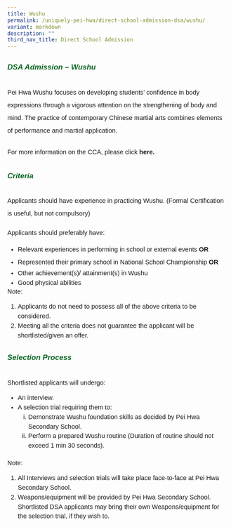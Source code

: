 ```yaml
---
title: Wushu
permalink: /uniquely-pei-hwa/direct-school-admission-dsa/wushu/
variant: markdown
description: ""
third_nav_title: Direct School Admission
---
```

<h6 style="color:#0B6623;font-family:sans-serif;font-weight:bold;margin-top:30px;"><strong style="font-family:sans-serif;font-size:17px;color:#0B6623;">DSA Admission – Wushu</strong></h6>

<p style="font-size:14.5px; line-height:2;margin-top:0px; font-family:sans-serif">Pei Hwa Wushu focuses on developing students’ confidence in body expressions through a vigorous attention on the strengthening of body and mind. The practice of contemporary Chinese martial arts combines elements of performance and martial application. </p>

<p style="font-size:14.5px; line-height:2;margin-top:20px; font-family:sans-serif">For more information on the CCA, please click <a style="font-size:14.5px; line-height:1.5;font-family:sans-serif;font-weight:bold;text-decoration: none;" href="https://www.peihwasec.moe.edu.sg/learning-at-pei-hwa/cca/sports-games/wushu/"> here.</a> </p>


<h6 style="color:#0B6623;font-family:sans-serif;font-weight:bold;margin-top:30px;"><strong style="font-family:sans-serif;font-size:17px;color:#0B6623;">Criteria</strong></h6>
<p style="font-size:14.5px; line-height:2;margin-top:15px; font-family:sans-serif">Applicants should have experience in practicing Wushu. (Formal Certification is useful, but not compulsory)</p>
<p style="font-size:14.5px; line-height:2;margin-top:5px; font-family:sans-serif">Applicants should preferably have:</p>
<ul style="margin-top:-5px;">
<li style="font-size:14.5px; line-height:1.5;font-family:sans-serif;">Relevant experiences in performing in school or external events <strong style="font-size:14.5px; line-height:2;font-family:sans-serif;"> OR</strong></li>
<li style="font-size:14.5px; line-height:1.5;font-family:sans-serif;">Represented their primary school in National School Championship  <strong style="font-size:14.5px; line-height:2;font-family:sans-serif;"> OR</strong></li>
	<li style="font-size:14.5px; line-height:1.5;font-family:sans-serif;">Other achievement(s)/ attainment(s) in Wushu</li>
	<li style="font-size:14.5px; line-height:1.5;font-family:sans-serif;">Good physical abilities</li>
</ul>

<p style="margin-top:-20px;font-size:14.5px; line-height:2;font-family:sans-serif;">Note:</p>

<ol style="margin-top:-5px;">
<li style="font-size:14.5px; line-height:1.5;font-family:sans-serif;">Applicants do not need to possess all of the above criteria to be considered.</li>
<li style="font-size:14.5px; line-height:1.5;font-family:sans-serif;">Meeting all the criteria does not guarantee the applicant will be shortlisted/given an offer. 

</li>
</ol>

<h6 style="color:#0B6623;font-family:sans-serif;font-weight:bold;margin-top:30px;"><strong style="font-family:sans-serif;font-size:17px;color:#0B6623;">Selection Process </strong></h6>

<p style="font-size:14.5px; line-height:2;margin-top:5px; font-family:sans-serif">Shortlisted applicants will undergo:</p>

<ul style="margin-top:-5px;">
<li style="font-size:14.5px; line-height:1.5;font-family:sans-serif;">An interview.</li>
<li style="font-size:14.5px; line-height:1.5;font-family:sans-serif;">A selection trial requiring them to:</li>
	<ol style="margin-top:0px; display">
<li style="font-size:14.5px; line-height:1.5;font-family:sans-serif;list-style-type: lower-roman;">Demonstrate Wushu foundation skills as decided by Pei Hwa Secondary School.</li>
<li style="font-size:14.5px; line-height:1.5;font-family:sans-serif;list-style-type: lower-roman;">Perform a prepared Wushu routine (Duration of routine should not exceed 1 min 30 seconds).  </li>
</ol>
</ul>
<p style="margin-top:5px;font-size:14.5px; line-height:2;font-family:sans-serif;">Note:</p>

<ol style="margin-top:-5px;">
	<li style="font-size:14.5px; line-height:1.5;font-family:sans-serif;">All Interviews and selection trials will take place face-to-face at Pei Hwa Secondary School.</li>
	<li style="font-size:14.5px; line-height:1.5;font-family:sans-serif;">Weapons/equipment will be provided by Pei Hwa Secondary School. Shortlisted DSA applicants may bring their own Weapons/equipment for the selection trial, if they wish to.</li>
	
</ol>